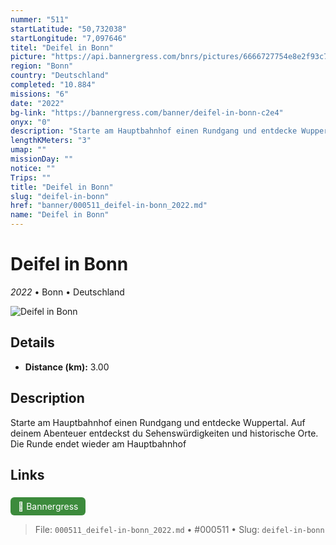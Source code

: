 ```yaml
---
nummer: "511"
startLatitude: "50,732038"
startLongitude: "7,097646"
titel: "Deifel in Bonn"
picture: "https://api.bannergress.com/bnrs/pictures/6666727754e8e2f93c7b7453c6529c6f"
region: "Bonn"
country: "Deutschland"
completed: "10.884"
missions: "6"
date: "2022"
bg-link: "https://bannergress.com/banner/deifel-in-bonn-c2e4"
onyx: "0"
description: "Starte am Hauptbahnhof einen Rundgang und entdecke Wuppertal. Auf deinem Abenteuer entdeckst du Sehenswürdigkeiten und historische Orte. Die Runde endet wieder am Hauptbahnhof"
lengthKMeters: "3"
umap: ""
missionDay: ""
notice: ""
Trips: ""
title: "Deifel in Bonn"
slug: "deifel-in-bonn"
href: "banner/000511_deifel-in-bonn_2022.md"
name: "Deifel in Bonn"
---
```

# Deifel in Bonn

*2022* • Bonn • Deutschland

![Deifel in Bonn](https://api.bannergress.com/bnrs/pictures/6666727754e8e2f93c7b7453c6529c6f)



## Details
- **Distance (km):** 3.00






## Description
Starte am Hauptbahnhof einen Rundgang und entdecke Wuppertal. Auf deinem Abenteuer entdeckst du Sehenswürdigkeiten und historische Orte. Die Runde endet wieder am Hauptbahnhof



## Links
<a href="https://bannergress.com/banner/deifel-in-bonn-c2e4" style="display:inline-block;margin:6px 8px 0 0;padding:6px 12px;background:#3c8b3c;color:#fff;text-decoration:none;border-radius:6px;">🔗 Bannergress</a>




> File: `000511_deifel-in-bonn_2022.md` • #000511 • Slug: `deifel-in-bonn`
